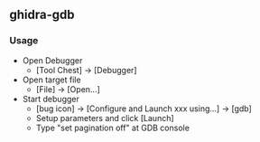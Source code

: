 ## ghidra-gdb

### Usage
- Open Debugger
  - [Tool Chest] -> [Debugger]
- Open target file
  - [File] -> [Open...]
- Start debugger
  - [bug icon] -> [Configure and Launch xxx using...] -> [gdb]
  - Setup parameters and click [Launch]
  - Type "set pagination off" at GDB console
